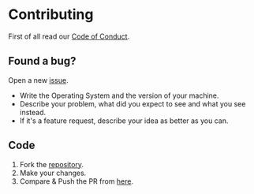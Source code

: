 # Contributing

First of all read our [Code of Conduct](CODE_OF_CONDUCT.md).

## Found a bug?

Open a new [issue](https://github.com/iris-contrib/gateway/issues/new).
 * Write the Operating System and the version of your machine.
 * Describe your problem, what did you expect to see and what you see instead.
 * If it's a feature request, describe your idea as better as you can.

## Code

1. Fork the [repository](https://github.com/iris-contrib/gateway).
2. Make your changes.
3. Compare & Push the PR from [here](https://github.com/iris-contrib/gateway/compare).
